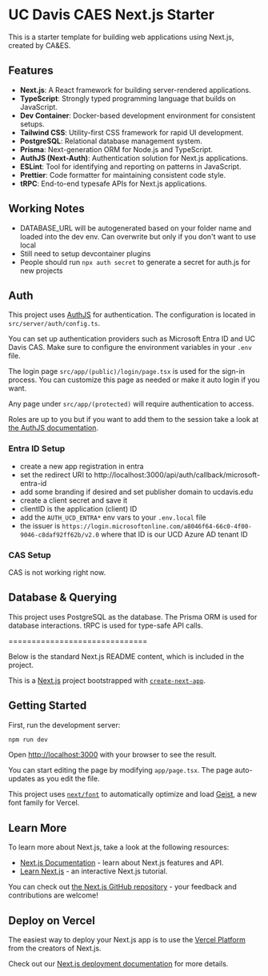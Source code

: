 # UC Davis CAES Next.js Starter

This is a starter template for building web applications using Next.js, created by CA&ES.

## Features

- **Next.js**: A React framework for building server-rendered applications.
- **TypeScript**: Strongly typed programming language that builds on JavaScript.
- **Dev Container**: Docker-based development environment for consistent setups.
- **Tailwind CSS**: Utility-first CSS framework for rapid UI development.
- **PostgreSQL**: Relational database management system.
- **Prisma**: Next-generation ORM for Node.js and TypeScript.
- **AuthJS (Next-Auth)**: Authentication solution for Next.js applications.
- **ESLint**: Tool for identifying and reporting on patterns in JavaScript.
- **Prettier**: Code formatter for maintaining consistent code style.
- **tRPC**: End-to-end typesafe APIs for Next.js applications.

## Working Notes

- DATABASE_URL will be autogenerated based on your folder name and loaded into the dev env. Can overwrite but only if you don't want to use local
- Still need to setup devcontainer plugins
- People should run `npx auth secret` to generate a secret for auth.js for new projects

## Auth

This project uses [AuthJS](https://authjs.dev) for authentication. The configuration is located in `src/server/auth/config.ts`.

You can set up authentication providers such as Microsoft Entra ID and UC Davis CAS. Make sure to configure the environment variables in your `.env` file.

The login page `src/app/(public)/login/page.tsx` is used for the sign-in process. You can customize this page as needed or make it auto login if you want.

Any page under `src/app/(protected)` will require authentication to access.

Roles are up to you but if you want to add them to the session take a look at [the AuthJS documentation](https://authjs.dev/guides/role-based-access-control).

### Entra ID Setup

- create a new app registration in entra
- set the redirect URI to http://localhost:3000/api/auth/callback/microsoft-entra-id
- add some branding if desired and set publisher domain to ucdavis.edu
- create a client secret and save it
- clientID is the application (client) ID
- add the `AUTH_UCD_ENTRA*` env vars to your `.env.local` file
- the issuer is `https://login.microsoftonline.com/a8046f64-66c0-4f00-9046-c8daf92ff62b/v2.0` where that ID is our UCD Azure AD tenant ID

### CAS Setup

CAS is not working right now.

## Database & Querying

This project uses PostgreSQL as the database. The Prisma ORM is used for database interactions. tRPC is used for type-safe API calls.

==============================

Below is the standard Next.js README content, which is included in the project.

This is a [Next.js](https://nextjs.org) project bootstrapped with [`create-next-app`](https://nextjs.org/docs/app/api-reference/cli/create-next-app).

## Getting Started

First, run the development server:

```bash
npm run dev
```

Open [http://localhost:3000](http://localhost:3000) with your browser to see the result.

You can start editing the page by modifying `app/page.tsx`. The page auto-updates as you edit the file.

This project uses [`next/font`](https://nextjs.org/docs/app/building-your-application/optimizing/fonts) to automatically optimize and load [Geist](https://vercel.com/font), a new font family for Vercel.

## Learn More

To learn more about Next.js, take a look at the following resources:

- [Next.js Documentation](https://nextjs.org/docs) - learn about Next.js features and API.
- [Learn Next.js](https://nextjs.org/learn) - an interactive Next.js tutorial.

You can check out [the Next.js GitHub repository](https://github.com/vercel/next.js) - your feedback and contributions are welcome!

## Deploy on Vercel

The easiest way to deploy your Next.js app is to use the [Vercel Platform](https://vercel.com/new?utm_medium=default-template&filter=next.js&utm_source=create-next-app&utm_campaign=create-next-app-readme) from the creators of Next.js.

Check out our [Next.js deployment documentation](https://nextjs.org/docs/app/building-your-application/deploying) for more details.
